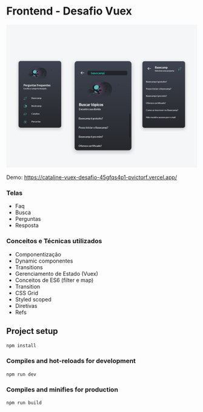 # Frontend - Desafio Vuex
![](print.png)

Demo: https://cataline-vuex-desafio-45gfqs4p1-pvictorf.vercel.app/

### Telas
- Faq
- Busca
- Perguntas
- Resposta

### Conceitos e Técnicas utilizados
- Componentização
- Dynamic componentes
- Transitions
- Gerenciamento de Estado (Vuex)
- Conceitos de ES6 (filter e map)
- Transition
- CSS Grid
- Styled scoped
- Diretivas 
- Refs


## Project setup
```
npm install
```

### Compiles and hot-reloads for development
```
npm run dev
```

### Compiles and minifies for production
```
npm run build
```


